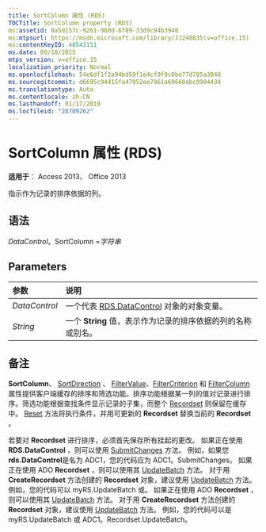 ```yaml
---
title: SortColumn 属性 (RDS)
TOCTitle: SortColumn property (RDS)
ms:assetid: 0a5d157c-9261-960d-6f89-33d9c94b3940
ms:mtpsurl: https://msdn.microsoft.com/library/JJ248835(v=office.15)
ms:contentKeyID: 48543151
ms.date: 09/18/2015
mtps_version: v=office.15
localization_priority: Normal
ms.openlocfilehash: 54e6df1f2a94bd59f1e4cf9f9c0be77d785a3048
ms.sourcegitcommit: d6695c94415fa47952ee7961a69660abc0904434
ms.translationtype: Auto
ms.contentlocale: zh-CN
ms.lasthandoff: 01/17/2019
ms.locfileid: "28709262"
---
```

# <a name="sortcolumn-property-rds"></a>SortColumn 属性 (RDS)

**适用于**： Access 2013、 Office 2013

指示作为记录的排序依据的列。

## <a name="syntax"></a>语法

*DataControl*。SortColumn =*字符串*

## <a name="parameters"></a>Parameters

|参数|说明|
|:--------|:----------|
|*DataControl* |一个代表 [RDS.DataControl](datacontrol-object-rds.md) 对象的对象变量。|
|*String* |一个 **String** 值，表示作为记录的排序依据的列的名称或别名。|

## <a name="remarks"></a>备注

**SortColumn**、 [SortDirection](sortdirection-property-rds.md) 、 [FilterValue](filtervalue-property-rds.md)、[FilterCriterion](filtercriterion-property-rds.md) 和 [FilterColumn](filtercolumn-property-rds.md) 属性提供客户端缓存的排序和筛选功能。排序功能根据某一列的值对记录进行排序。筛选功能根据查找条件显示记录的子集，而整个 [Recordset](recordset-object-ado.md) 则保留在缓存中。 [Reset](reset-method-rds.md) 方法将执行条件，并用可更新的 **Recordset** 替换当前的 **Recordset** 。

若要对 **Recordset** 进行排序，必须首先保存所有挂起的更改。 如果正在使用 **RDS.DataControl** ，则可以使用 [SubmitChanges](submitchanges-method-rds.md) 方法。 例如，如果您**rds.DataControl**是名为 ADC1，您的代码应为 ADC1。SubmitChanges。 如果正在使用 ADO **Recordset** ，则可以使用其 [UpdateBatch](updatebatch-method-ado.md) 方法。 对于用 **CreateRecordset** 方法创建的 **Recordset** 对象，建议使用 [UpdateBatch](createrecordset-method-rds.md) 方法。 例如，您的代码可以 myRS.UpdateBatch 或。 如果正在使用 ADO **Recordset** ，则可以使用其 [UpdateBatch](updatebatch-method-ado.md) 方法。 对于用 **CreateRecordset** 方法创建的 **Recordset** 对象，建议使用 [UpdateBatch](createrecordset-method-rds.md) 方法。 例如，您的代码可以是 myRS.UpdateBatch 或 ADC1。Recordset.UpdateBatch。

